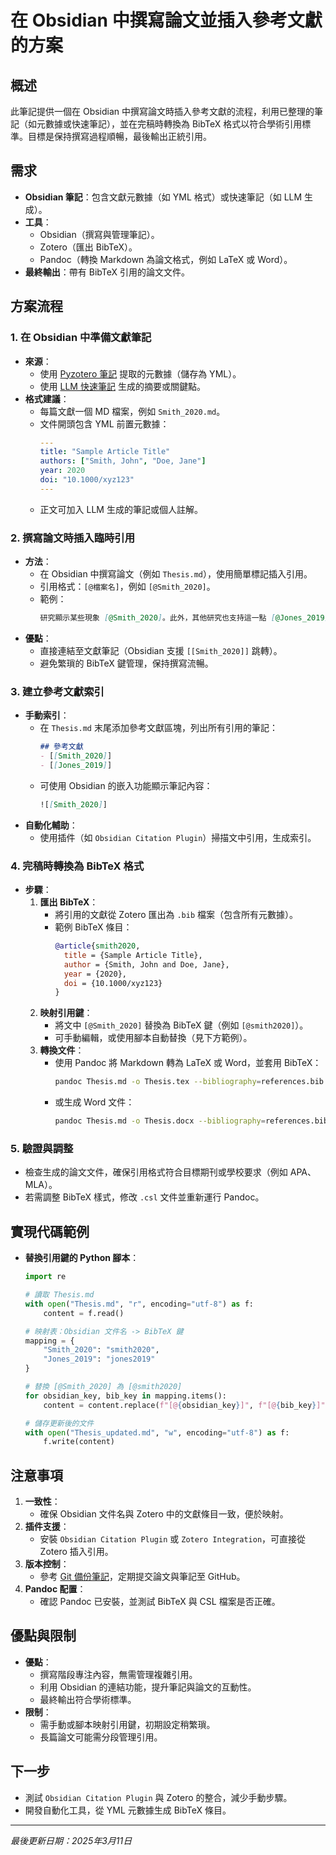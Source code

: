 # 在 Obsidian 中撰寫論文並插入參考文獻的方案

## 概述
此筆記提供一個在 Obsidian 中撰寫論文時插入參考文獻的流程，利用已整理的筆記（如元數據或快速筆記），並在完稿時轉換為 BibTeX 格式以符合學術引用標準。目標是保持撰寫過程順暢，最後輸出正統引用。

## 需求
- **Obsidian 筆記**：包含文獻元數據（如 YML 格式）或快速筆記（如 LLM 生成）。
- **工具**：
  - Obsidian（撰寫與管理筆記）。
  - Zotero（匯出 BibTeX）。
  - Pandoc（轉換 Markdown 為論文格式，例如 LaTeX 或 Word）。
- **最終輸出**：帶有 BibTeX 引用的論文文件。

## 方案流程

### 1. 在 Obsidian 中準備文獻筆記
- **來源**：
  - 使用 [Pyzotero 筆記](../project/Pyzotero.md) 提取的元數據（儲存為 YML）。
  - 使用 [LLM 快速筆記](./LLM_Notes.md) 生成的摘要或關鍵點。
- **格式建議**：
  - 每篇文獻一個 MD 檔案，例如 `Smith_2020.md`。
  - 文件開頭包含 YML 前置元數據：
    ```yaml
    ---
    title: "Sample Article Title"
    authors: ["Smith, John", "Doe, Jane"]
    year: 2020
    doi: "10.1000/xyz123"
    ---
    ```
  - 正文可加入 LLM 生成的筆記或個人註解。

### 2. 撰寫論文時插入臨時引用
- **方法**：
  - 在 Obsidian 中撰寫論文（例如 `Thesis.md`），使用簡單標記插入引用。
  - 引用格式：`[@檔案名]`，例如 `[@Smith_2020]`。
  - 範例：
    ```markdown
    研究顯示某些現象 [@Smith_2020]。此外，其他研究也支持這一點 [@Jones_2019]。
    ```
- **優點**：
  - 直接連結至文獻筆記（Obsidian 支援 `[[Smith_2020]]` 跳轉）。
  - 避免繁瑣的 BibTeX 鍵管理，保持撰寫流暢。

### 3. 建立參考文獻索引
- **手動索引**：
  - 在 `Thesis.md` 末尾添加參考文獻區塊，列出所有引用的筆記：
    ```markdown
    ## 參考文獻
    - [[Smith_2020]]
    - [[Jones_2019]]
    ```
  - 可使用 Obsidian 的嵌入功能顯示筆記內容：
    ```markdown
    ![[Smith_2020]]
    ```
- **自動化輔助**：
  - 使用插件（如 `Obsidian Citation Plugin`）掃描文中引用，生成索引。

### 4. 完稿時轉換為 BibTeX 格式
- **步驟**：
  1. **匯出 BibTeX**：
     - 將引用的文獻從 Zotero 匯出為 `.bib` 檔案（包含所有元數據）。
     - 範例 BibTeX 條目：
       ```bibtex
       @article{smith2020,
         title = {Sample Article Title},
         author = {Smith, John and Doe, Jane},
         year = {2020},
         doi = {10.1000/xyz123}
       }
       ```
  2. **映射引用鍵**：
     - 將文中 `[@Smith_2020]` 替換為 BibTeX 鍵（例如 `[@smith2020]`）。
     - 可手動編輯，或使用腳本自動替換（見下方範例）。
  3. **轉換文件**：
     - 使用 Pandoc 將 Markdown 轉為 LaTeX 或 Word，並套用 BibTeX：
       ```bash
       pandoc Thesis.md -o Thesis.tex --bibliography=references.bib --citeproc
       ```
     - 或生成 Word 文件：
       ```bash
       pandoc Thesis.md -o Thesis.docx --bibliography=references.bib --citeproc
       ```

### 5. 驗證與調整
- 檢查生成的論文文件，確保引用格式符合目標期刊或學校要求（例如 APA、MLA）。
- 若需調整 BibTeX 樣式，修改 `.csl` 文件並重新運行 Pandoc。

## 實現代碼範例
- **替換引用鍵的 Python 腳本**：
  ```python
  import re

  # 讀取 Thesis.md
  with open("Thesis.md", "r", encoding="utf-8") as f:
      content = f.read()

  # 映射表：Obsidian 文件名 -> BibTeX 鍵
  mapping = {
      "Smith_2020": "smith2020",
      "Jones_2019": "jones2019"
  }

  # 替換 [@Smith_2020] 為 [@smith2020]
  for obsidian_key, bib_key in mapping.items():
      content = content.replace(f"[@{obsidian_key}]", f"[@{bib_key}]")

  # 儲存更新後的文件
  with open("Thesis_updated.md", "w", encoding="utf-8") as f:
      f.write(content)
  ```

## 注意事項
1. **一致性**：
   - 確保 Obsidian 文件名與 Zotero 中的文獻條目一致，便於映射。
2. **插件支援**：
   - 安裝 `Obsidian Citation Plugin` 或 `Zotero Integration`，可直接從 Zotero 插入引用。
3. **版本控制**：
   - 參考 [Git 備份筆記](./GitBackup.md)，定期提交論文與筆記至 GitHub。
4. **Pandoc 配置**：
   - 確認 Pandoc 已安裝，並測試 BibTeX 與 CSL 檔案是否正確。

## 優點與限制
- **優點**：
  - 撰寫階段專注內容，無需管理複雜引用。
  - 利用 Obsidian 的連結功能，提升筆記與論文的互動性。
  - 最終輸出符合學術標準。
- **限制**：
  - 需手動或腳本映射引用鍵，初期設定稍繁瑣。
  - 長篇論文可能需分段管理引用。

## 下一步
- 測試 `Obsidian Citation Plugin` 與 Zotero 的整合，減少手動步驟。
- 開發自動化工具，從 YML 元數據生成 BibTeX 條目。

---
*最後更新日期：2025年3月11日*
